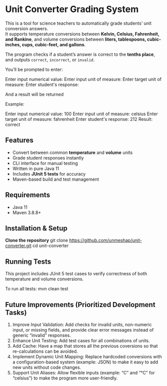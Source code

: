 # Unit Converter Grading System

This is a tool for science teachers to automatically grade students’ unit conversion answers.  
It supports temperature conversions between **Kelvin, Celsius, Fahrenheit, and Rankine**, and volume conversions between **liters, tablespoons, cubic-inches, cups, cubic-feet, and gallons**.  

The program checks if a student’s answer is correct to the **tenths place**, and outputs `correct`, `incorrect`, or `invalid`.

You’ll be prompted to enter:

Enter input numerical value:
Enter input unit of measure:
Enter target unit of measure:
Enter student's response:

And a result will be returned


Example:

Enter input numerical value: 100
Enter input unit of measure: celsius
Enter target unit of measure: fahrenheit
Enter student's response: 212
Result: correct


## Features

- Convert between common **temperature** and **volume** units  
- Grade student responses instantly  
- CLI interface for manual testing  
- Written in pure Java 11  
- Includes **JUnit 5 tests** for accuracy  
- Maven-based build and test management


## Requirements

- Java 11
- Maven 3.8.8+


## Installation & Setup

**Clone the repository**
git clone https://github.com/unmeshap/unit-converter.git
cd unit-converter


## Running Tests

This project includes JUnit 5 test cases to verify correctness of both temperature and volume conversions.

To run all tests:
mvn clean test


## Future Improvements (Prioritized Development Tasks)
1. Improve Input Validation: Add checks for invalid units, non-numeric input, or missing fields, and provide clear error messages instead of generic “invalid” responses.
2. Enhance Unit Testing: Add test cases for all combinations of units.
3. Add Cache: Have a map that stores all the previous coversions so that re-calculations can be avoided.
4. Implement Dynamic Unit Mapping: Replace hardcoded conversions with a configuration-based system (example: JSON) to make it easy to add new units without code changes.
5. Support Unit Aliases: Allow flexible inputs (example: “C” and “°C” for “celsius”) to make the program more user-friendly.